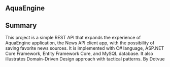 ## AquaEngine

## Summary
This project is a simple REST API that expands the experience of AquaEngine application, the News API client app, with the possibility of saving favorite news sources. It is implemented  with C# language, ASP.NET Core Framework, Entity Framework Core, and MySQL database. It also illustrates Domain-Driven Design approach with tactical patterns.
By Dotvue